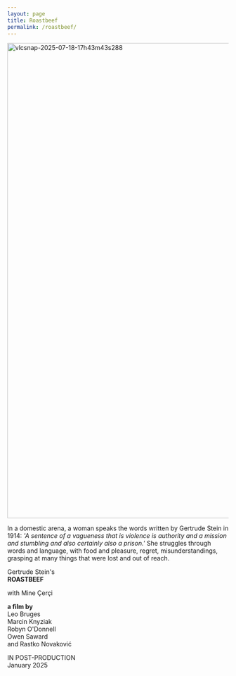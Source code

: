 ```yaml
---
layout: page
title: Roastbeef
permalink: /roastbeef/
---
```


<img width="1440" height="1080" alt="vlcsnap-2025-07-18-17h43m43s288" src="https://github.com/user-attachments/assets/fc822fae-3d10-46e1-8b32-002fe27066de" />

In a domestic arena, a woman speaks the words written by Gertrude Stein in 1914: _'A sentence of a vagueness that is violence is authority and a mission and stumbling and also certainly also a prison.'_ She struggles through words and language, with food and pleasure, regret, misunderstandings, grasping at many things that were lost and out of reach.  
    
Gertrude Stein's  
**ROASTBEEF**   
  
with Mine Çerçi  
  
**a film by**  
Leo Bruges  
Marcin Knyziak  
Robyn O'Donnell  
Owen Saward  
and Rastko Novaković  
  
IN POST-PRODUCTION  
January 2025  
